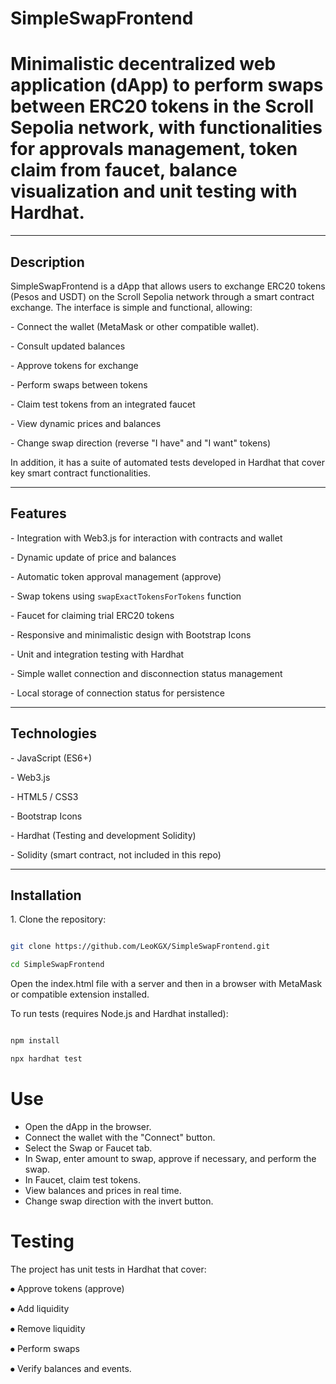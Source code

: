 # SimpleSwapFrontend
 
# Minimalistic decentralized web application (dApp) to perform swaps between ERC20 tokens in the Scroll Sepolia network, with functionalities for approvals management, token claim from faucet, balance visualization and unit testing with Hardhat.



---



## Description



SimpleSwapFrontend is a dApp that allows users to exchange ERC20 tokens (Pesos and USDT) on the Scroll Sepolia network through a smart contract exchange. The interface is simple and functional, allowing:



\- Connect the wallet (MetaMask or other compatible wallet).

\- Consult updated balances

\- Approve tokens for exchange

\- Perform swaps between tokens

\- Claim test tokens from an integrated faucet

\- View dynamic prices and balances

\- Change swap direction (reverse "I have" and "I want" tokens)



In addition, it has a suite of automated tests developed in Hardhat that cover key smart contract functionalities.



---

## Features



\- Integration with Web3.js for interaction with contracts and wallet

\- Dynamic update of price and balances

\- Automatic token approval management (approve)

\- Swap tokens using `swapExactTokensForTokens` function

\- Faucet for claiming trial ERC20 tokens

\- Responsive and minimalistic design with Bootstrap Icons

\- Unit and integration testing with Hardhat

\- Simple wallet connection and disconnection status management

\- Local storage of connection status for persistence



---



## Technologies



\- JavaScript (ES6+)

\- Web3.js

\- HTML5 / CSS3

\- Bootstrap Icons

\- Hardhat (Testing and development Solidity)

\- Solidity (smart contract, not included in this repo)



---

## Installation



1\. Clone the repository:



````bash

git clone https://github.com/LeoKGX/SimpleSwapFrontend.git

cd SimpleSwapFrontend

````



Open the index.html file with a server and then in a browser with MetaMask or compatible extension installed.



To run tests (requires Node.js and Hardhat installed):



````bash

npm install

npx hardhat test

````



# Use

* Open the dApp in the browser.
* Connect the wallet with the "Connect" button.
* Select the Swap or Faucet tab.
* In Swap, enter amount to swap, approve if necessary, and perform the swap.
* In Faucet, claim test tokens.
* View balances and prices in real time.
* Change swap direction with the invert button.





# Testing

The project has unit tests in Hardhat that cover:



⦁ Approve tokens (approve)

⦁ Add liquidity

⦁ Remove liquidity

⦁ Perform swaps

⦁ Verify balances and events.








